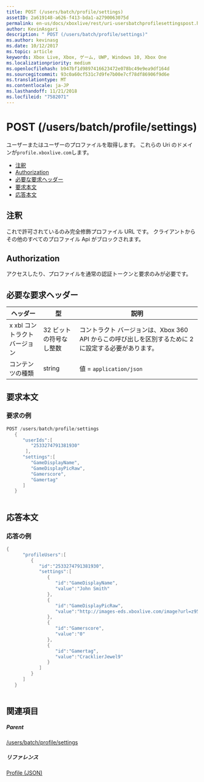 ```yaml
---
title: POST (/users/batch/profile/settings)
assetID: 2a619148-a626-f413-bda1-a2790063075d
permalink: en-us/docs/xboxlive/rest/uri-usersbatchprofilesettingspost.html
author: KevinAsgari
description: " POST (/users/batch/profile/settings)"
ms.author: kevinasg
ms.date: 10/12/2017
ms.topic: article
keywords: Xbox Live, Xbox, ゲーム, UWP, Windows 10, Xbox One
ms.localizationpriority: medium
ms.openlocfilehash: b947bf1d9897416623472e078bc49e9ea9df164d
ms.sourcegitcommit: 93c0a60cf531c7d9fe7b00e7cf78df86906f9d6e
ms.translationtype: MT
ms.contentlocale: ja-JP
ms.lasthandoff: 11/21/2018
ms.locfileid: "7582071"
---
```

# <a name="post-usersbatchprofilesettings"></a>POST (/users/batch/profile/settings)
ユーザーまたはユーザーのプロファイルを取得します。 これらの Uri のドメインが`profile.xboxlive.com`します。
 
  * [注釈](#ID4EV)
  * [Authorization](#ID4EFB)
  * [必要な要求ヘッダー](#ID4EOB)
  * [要求本文](#ID4EZC)
  * [応答本文](#ID4EJD)
 
<a id="ID4EV"></a>

 
## <a name="remarks"></a>注釈
 
これで許可されているのみ完全修飾プロファイル URL です。 クライアントからその他のすべてのプロファイル Api がブロックされます。
  
<a id="ID4EFB"></a>

 
## <a name="authorization"></a>Authorization
 
アクセスしたり、プロファイルを通常の認証トークンと要求のみが必要です。
  
<a id="ID4EOB"></a>

 
## <a name="required-request-headers"></a>必要な要求ヘッダー
 
| ヘッダー| 型| 説明| 
| --- | --- | --- | 
| x xbl コントラクト バージョン| 32 ビットの符号なし整数| コントラクト バージョンは、Xbox 360 API からこの呼び出しを区別するために 2 に設定する必要があります。| 
| コンテンツの種類| string| 値 = <code>application/json</code>| 
  
<a id="ID4EZC"></a>

 
## <a name="request-body"></a>要求本文
 
<a id="ID4E6C"></a>

 
### <a name="sample-request"></a>要求の例
 

```cpp
POST /users/batch/profile/settings
   {
      "userIds":[
         "2533274791381930"
       ],
      "settings":[
         "GameDisplayName",
         "GameDisplayPicRaw",
         "Gamerscore",
         "Gamertag"
      ]
   }
      
```

   
<a id="ID4EJD"></a>

 
## <a name="response-body"></a>応答本文
 
<a id="ID4EPD"></a>

 
### <a name="sample-response"></a>応答の例
 

```cpp
{
      "profileUsers":[
         {
            "id":"2533274791381930",
            "settings":[
               {
                  "id":"GameDisplayName",
                  "value":"John Smith"
               },
               {
                  "id":"GameDisplayPicRaw",
                  "value":"http://images-eds.xboxlive.com/image?url=z951ykn43p4FqWbbFvR2Ec.8vbDhj8G2Xe7JngaTToBrrCmIEEXHC9UNrdJ6P7KIN0gxC2r1YECCd3mf2w1FDdmFCpSokJWa2z7xtVrlzOyVSc6pPRdWEXmYtpS2xE4F"
               },
               {
                  "id":"Gamerscore",
                  "value":"0"
               },
               {
                  "id":"Gamertag",
                  "value":"CracklierJewel9"
               }
            ]
         }
      ]
   }
         
```

   
<a id="ID4EZD"></a>

 
## <a name="see-also"></a>関連項目
 
<a id="ID4E2D"></a>

 
##### <a name="parent"></a>Parent 

[/users/batch/profile/settings](uri-usersbatchprofilesettings.md)

  
<a id="ID4EFE"></a>

 
##### <a name="reference"></a>リファレンス 

[Profile (JSON)](../../json/json-profile.md)

   